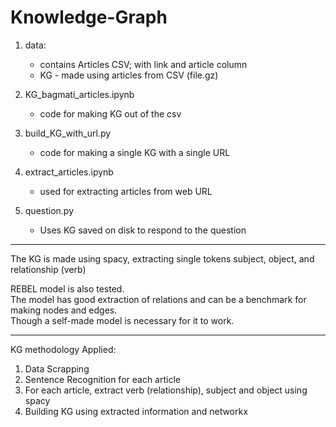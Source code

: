 # Knowledge-Graph

1. data:
   - contains Articles CSV; with link and article column
   - KG - made using articles from CSV (file.gz)

2. KG_bagmati_articles.ipynb
   - code for making KG out of the csv

3. build_KG_with_url.py
   - code for making a single KG with a single URL
  
4. extract_articles.ipynb
   - used for extracting articles from web URL

5. question.py
   - Uses KG saved on disk to respond to the question

___
The KG is made using spacy, extracting single tokens subject, object, and relationship (verb)

REBEL model is also tested.
<br>The model has good extraction of relations and can be a benchmark for making nodes and edges.
<br>Though a self-made model is necessary for it to work.
___

KG methodology Applied:

1. Data Scrapping
2. Sentence Recognition for each article
3. For each article, extract verb (relationship), subject and object using spacy
4. Building KG using extracted information and networkx
